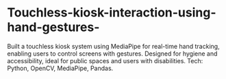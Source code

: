 # Touchless-kiosk-interaction-using-hand-gestures-
Built a touchless kiosk system using MediaPipe for real-time hand tracking, enabling users to control screens with gestures. Designed for hygiene and accessibility, ideal for public spaces and users with disabilities. Tech: Python, OpenCV, MediaPipe, Pandas.
